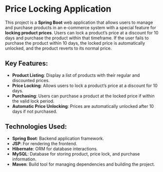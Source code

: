 # Price Locking Application

This project is a **Spring Boot** web application that allows users to manage and purchase products in an e-commerce system with a special feature for **locking product prices**. Users can lock a product’s price at a discount for 10 days and purchase the product within that timeframe. If the user fails to purchase the product within 10 days, the locked price is automatically unlocked, and the product reverts to its normal price.

## Key Features:
- **Product Listing**: Display a list of products with their regular and discounted prices.
- **Price Locking**: Allows users to lock a product’s price at a discount for 10 days.
- **Purchasing**: Users can purchase a product at the locked price if within the valid lock period.
- **Automatic Price Unlocking**: Prices are automatically unlocked after 10 days if not purchased.

## Technologies Used:
- **Spring Boot**: Backend application framework.
- **JSP**: For rendering the frontend.
- **Hibernate**: ORM for database interactions.
- **MySQL**: Database for storing product, price lock, and purchase information.
- **Maven**: Build tool for managing dependencies and building the project.
